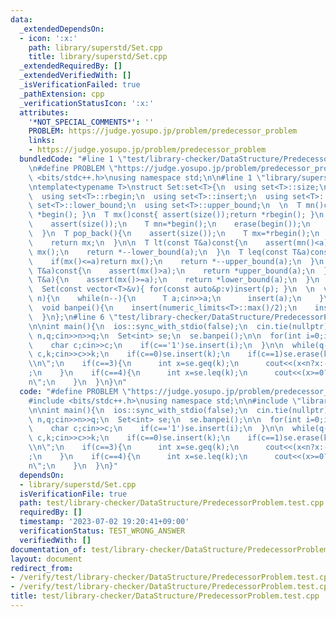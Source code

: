 ```yaml
---
data:
  _extendedDependsOn:
  - icon: ':x:'
    path: library/superstd/Set.cpp
    title: library/superstd/Set.cpp
  _extendedRequiredBy: []
  _extendedVerifiedWith: []
  _isVerificationFailed: true
  _pathExtension: cpp
  _verificationStatusIcon: ':x:'
  attributes:
    '*NOT_SPECIAL_COMMENTS*': ''
    PROBLEM: https://judge.yosupo.jp/problem/predecessor_problem
    links:
    - https://judge.yosupo.jp/problem/predecessor_problem
  bundledCode: "#line 1 \"test/library-checker/DataStructure/PredecessorProblem.test.cpp\"\
    \n#define PROBLEM \"https://judge.yosupo.jp/problem/predecessor_problem\"\n#include\
    \ <bits/stdc++.h>\nusing namespace std;\n\n#line 1 \"library/superstd/Set.cpp\"\
    \ntemplate<typename T>\nstruct Set:set<T>{\n  using set<T>::size;\n  using set<T>::begin;\n\
    \  using set<T>::rbegin;\n  using set<T>::insert;\n  using set<T>::erase;\n  using\
    \ set<T>::lower_bound;\n  using set<T>::upper_bound;\n  \n  T mn()const{ assert(size());return\
    \ *begin(); }\n  T mx()const{ assert(size());return *rbegin(); }\n  \n  T pop_front(){\n\
    \    assert(size());\n    T mn=*begin();\n    erase(begin());\n    return mn;\n\
    \  }\n  T pop_back(){\n    assert(size());\n    T mx=*rbegin();\n    erase(mx);\n\
    \    return mx;\n  }\n\n  T lt(const T&a)const{\n    assert(mn()<a);\n    if(mx()<a)return\
    \ mx();\n    return *--lower_bound(a);\n  }\n  T leq(const T&a)const{\n    assert(mn()<=a);\n\
    \    if(mx()<=a)return mx();\n    return *--upper_bound(a);\n  }\n  T gt(const\
    \ T&a)const{\n    assert(mx()>a);\n    return *upper_bound(a);\n  }\n  T geq(const\
    \ T&a){\n    assert(mx()>=a);\n    return *lower_bound(a);\n  }\n  \n  Set()=default;\n\
    \  Set(const vector<T>&v){ for(const auto&p:v)insert(p); }\n  \n  void scan(int\
    \ n){\n    while(n--){\n      T a;cin>>a;\n      insert(a);\n    }\n  }\n  \n\
    \  void banpei(){\n    insert(numeric_limits<T>::max()/2);\n    insert(numeric_limits<T>::min()/2);\n\
    \  }\n};\n#line 6 \"test/library-checker/DataStructure/PredecessorProblem.test.cpp\"\
    \n\nint main(){\n  ios::sync_with_stdio(false);\n  cin.tie(nullptr);\n\n  int\
    \ n,q;cin>>n>>q;\n  Set<int> se;\n  se.banpei();\n\n  for(int i=0;i<n;i++){\n\
    \    char c;cin>>c;\n    if(c=='1')se.insert(i);\n  }\n\n  while(q--){\n    int\
    \ c,k;cin>>c>>k;\n    if(c==0)se.insert(k);\n    if(c==1)se.erase(k);\n    if(c==2)cout<<se.count(k)<<\"\
    \\n\";\n    if(c==3){\n      int x=se.geq(k);\n      cout<<(x<n?x:-1)<<\"\\n\"\
    ;\n    }\n    if(c==4){\n      int x=se.leq(k);\n      cout<<(x>=0?x:-1)<<\"\\\
    n\";\n    }\n  }\n}\n"
  code: "#define PROBLEM \"https://judge.yosupo.jp/problem/predecessor_problem\"\n\
    #include <bits/stdc++.h>\nusing namespace std;\n\n#include \"library/superstd/Set.cpp\"\
    \n\nint main(){\n  ios::sync_with_stdio(false);\n  cin.tie(nullptr);\n\n  int\
    \ n,q;cin>>n>>q;\n  Set<int> se;\n  se.banpei();\n\n  for(int i=0;i<n;i++){\n\
    \    char c;cin>>c;\n    if(c=='1')se.insert(i);\n  }\n\n  while(q--){\n    int\
    \ c,k;cin>>c>>k;\n    if(c==0)se.insert(k);\n    if(c==1)se.erase(k);\n    if(c==2)cout<<se.count(k)<<\"\
    \\n\";\n    if(c==3){\n      int x=se.geq(k);\n      cout<<(x<n?x:-1)<<\"\\n\"\
    ;\n    }\n    if(c==4){\n      int x=se.leq(k);\n      cout<<(x>=0?x:-1)<<\"\\\
    n\";\n    }\n  }\n}"
  dependsOn:
  - library/superstd/Set.cpp
  isVerificationFile: true
  path: test/library-checker/DataStructure/PredecessorProblem.test.cpp
  requiredBy: []
  timestamp: '2023-07-02 19:20:41+09:00'
  verificationStatus: TEST_WRONG_ANSWER
  verifiedWith: []
documentation_of: test/library-checker/DataStructure/PredecessorProblem.test.cpp
layout: document
redirect_from:
- /verify/test/library-checker/DataStructure/PredecessorProblem.test.cpp
- /verify/test/library-checker/DataStructure/PredecessorProblem.test.cpp.html
title: test/library-checker/DataStructure/PredecessorProblem.test.cpp
---
```

